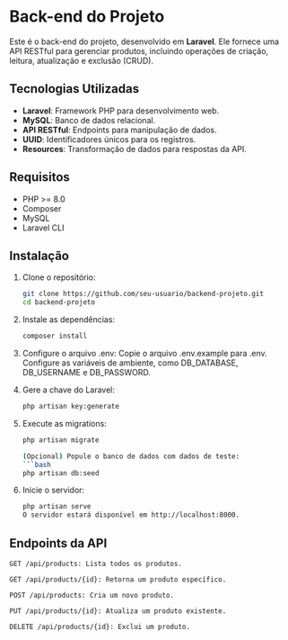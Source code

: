 # Back-end do Projeto

Este é o back-end do projeto, desenvolvido em **Laravel**. Ele fornece uma API RESTful para gerenciar produtos, incluindo operações de criação, leitura, atualização e exclusão (CRUD).

## Tecnologias Utilizadas

- **Laravel**: Framework PHP para desenvolvimento web.
- **MySQL**: Banco de dados relacional.
- **API RESTful**: Endpoints para manipulação de dados.
- **UUID**: Identificadores únicos para os registros.
- **Resources**: Transformação de dados para respostas da API.

## Requisitos

- PHP >= 8.0
- Composer
- MySQL
- Laravel CLI

## Instalação

1. Clone o repositório:
   ```bash
   git clone https://github.com/seu-usuario/backend-projeto.git
   cd backend-projeto

2. Instale as dependências:
    ```bash
    composer install

3. Configure o arquivo .env:
    Copie o arquivo .env.example para .env.
    Configure as variáveis de ambiente, como DB_DATABASE, DB_USERNAME e DB_PASSWORD.

4. Gere a chave do Laravel:
    ```bash
    php artisan key:generate

5. Execute as migrations:
    ```bash
    php artisan migrate

    (Opcional) Popule o banco de dados com dados de teste:
    ```bash
    php artisan db:seed

6. Inicie o servidor:
    ```bash
    php artisan serve
    O servidor estará disponível em http://localhost:8000.


## Endpoints da API

    GET /api/products: Lista todos os produtos.

    GET /api/products/{id}: Retorna um produto específico.

    POST /api/products: Cria um novo produto.

    PUT /api/products/{id}: Atualiza um produto existente.

    DELETE /api/products/{id}: Exclui um produto.
